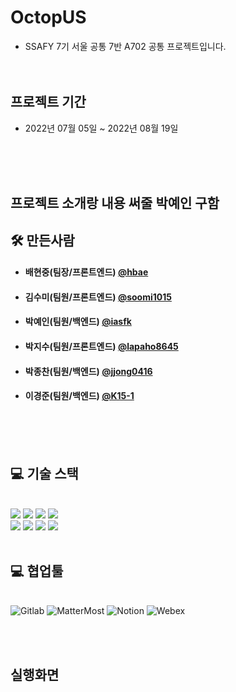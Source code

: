 # OctopUS

-  SSAFY 7기 서울 공통 7반 A702 공통 프로젝트입니다.
   <br><br><br>

## 프로젝트 기간

-  2022년 07월 05일 ~ 2022년 08월 19일
   
   <br><br><br>


## 프로젝트 소개랑 내용 써줄 박예인 구함

## 🛠 만든사람

- #### **배현중**(팀장/프론트엔드) [@hbae](https://github.com/hbae)
- #### **김수미**(팀원/프론트엔드) [@soomi1015](https://github.com/soomi1015)
- #### **박예인**(팀원/백엔드) [@iasfk](https://github.com/iasfk)
- #### **박지수**(팀원/프론트엔드) [@lapaho8645](https://github.com/lapaho8645)
- #### **박종찬**(팀원/백엔드) [@jjong0416](https://github.com/jjong0416)
- #### **이경준**(팀원/백엔드) [@K15-1](https://github.com/K15-1)
<br><br><br>


## 💻 기술 스택
<br>
<img src ="https://img.shields.io/badge/framework-SpringBoot-green"></img>
<img src ="https://img.shields.io/badge/framework-Vue-green"></img>
<img src="https://img.shields.io/badge/Library-Vue_Vuetify-563D7C?style=flat&logo=bootstrap&logoColor=white"> 
<img src ="https://img.shields.io/badge/database-MySQLDB-lightgrey"></img>
<br>
<img src ="https://img.shields.io/badge/language-Java%2C%20JavaScript-blueviolet"></img>
<img src ="https://img.shields.io/badge/server-GCP-blue"></img>
<img src ="https://img.shields.io/badge/server-Jenkins-red"></img>
<img src ="https://img.shields.io/badge/server-Nginx-green"></img>
<br>
<br>

## 💻 협업툴
<br>
<img alt="Gitlab" src ="https://img.shields.io/badge/Gitlab-181717.svg?&style=for-the-badge&logo=Gitlab&logoColor=white"/>
<img alt="MatterMost" src ="https://img.shields.io/badge/MatterMost-blue.svg?&style=for-the-badge&logo=MatterMost&logoColor=white"/>
<img alt="Notion" src ="https://img.shields.io/badge/Notion-white.svg?&style=for-the-badge&logo=Notion&logoColor=black"/>
<img alt="Webex" src ="https://img.shields.io/badge/Webex-181717.svg?&style=for-the-badge&logo=Webex&logoColor=green"/>

<br><br>

## 실행화면


